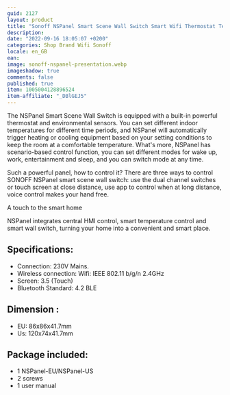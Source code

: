 ```yaml
---
guid: 2127
layout: product
title: "Sonoff NSPanel Smart Scene Wall Switch Smart Wifi Thermostat Temperature"
description:
date: "2022-09-16 18:05:07 +0200"
categories: Shop Brand Wifi Sonoff
locale: en_GB
ean:
image: sonoff-nspanel-presentation.webp
imageshadow: true
comments: false
published: true
item: 1005004128896524
item-affiliate: "_DBlGEJ5"
---
```


The NSPanel Smart Scene Wall Switch is equipped with a built-in powerful thermostat and environmental sensors. You can set different indoor temperatures for different time periods, and NSPanel will automatically trigger heating or cooling equipment based on your setting conditions to keep the room at a comfortable temperature. What's more, NSPanel has scenario-based control function, you can set different modes for wake up, work, entertainment and sleep, and you can switch mode at any time.

Such a powerful panel, how to control it? There are three ways to control SONOFF NSPanel smart scene wall switch: use the dual channel switches or touch screen at close distance, use app to control when at long distance, voice control makes your hand free.

A touch to the smart home

NSPanel integrates central HMI control, smart temperature control and smart wall switch, turning your home into a convenient and smart place.

## Specifications:
- Connection: 230V Mains.
- Wireless connection: Wifi: IEEE 802.11 b/g/n 2.4GHz
- Screen: 3.5 (Touch)
- Bluetooth Standard: 4.2 BLE

## Dimension :
- EU: 86x86x41.7mm
- Us: 120x74x41.7mm

## Package included:
- 1 NSPanel-EU/NSPanel-US
- 2 screws
- 1 user manual
